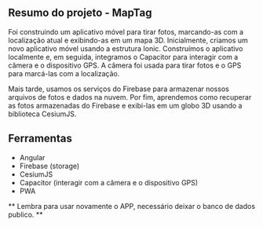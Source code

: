 ## Resumo do projeto - MapTag

Foi construindo um aplicativo móvel para tirar fotos, marcando-as com a localização atual e exibindo-as em um mapa 3D. Inicialmente, criamos um novo aplicativo móvel usando a estrutura Ionic. Construímos o aplicativo localmente e, em seguida, integramos o Capacitor para interagir com a câmera e o dispositivo GPS. A câmera foi usada para tirar fotos e o GPS para marcá-las com a localização.

Mais tarde, usamos os serviços do Firebase para armazenar nossos arquivos de fotos e dados na nuvem. Por fim, aprendemos como recuperar as fotos armazenadas do Firebase e exibi-las em um globo 3D usando a biblioteca CesiumJS.


## Ferramentas 
  - Angular
  - Firebase (storage)
  - CesiumJS
  - Capacitor (interagir com a câmera e o dispositivo GPS)
  - PWA


** Lembra para usar novamente o APP, necessário deixar o banco de dados publico. **
